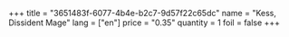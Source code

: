 +++
title = "3651483f-6077-4b4e-b2c7-9d57f22c65dc"
name = "Kess, Dissident Mage"
lang = ["en"]
price = "0.35"
quantity = 1
foil = false
+++
